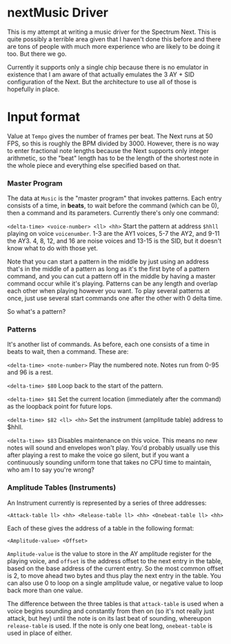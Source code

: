 # nextMusic Driver

This is my attempt at writing a music driver for the Spectrum Next. This is quite possibly a terrible area given that I haven't done this before and there are tons of people with much more experience who are likely to be doing it too. But there we go.

Currently it supports only a single chip because there is no emulator in existence that I am aware of that actually emulates the 3 AY + SID configuration of the Next. But the architecture to use all of those is hopefully in place.

# Input format

Value at `Tempo` gives the number of frames per beat. The Next runs at 50 FPS, so this is roughly the BPM divided by 3000. However, there is no way to enter fractional note lengths because the Next supports only integer arithmetic, so the "beat" length has to be the length of the shortest note in the whole piece and everything else specified based on that.

### Master Program

The data at `Music` is the "master program" that invokes patterns. Each entry consists of a time, in **beats**, to wait before the command (which can be 0), then a command and its parameters. Currently there's only one command:

`<delta-time> <voice-number> <ll> <hh>` Start the pattern at address `$hhll` playing on voice `voicenumber`. 1-3 are the AY1 voices, 5-7 the AY2, and 9-11 the AY3. 4, 8, 12, and 16 are noise voices and 13-15 is the SID, but it doesn't know what to do with those yet.

Note that you can start a pattern in the middle by just using an address that's in the middle of a pattern as long as it's the first byte of a pattern command, and you can cut a pattern off in the middle by having a master command occur while it's playing. Patterns can be any length and overlap each other when playing however you want. To play several patterns at once, just use several start commands one after the other with 0 delta time.

So what's a pattern? 

### Patterns

It's another list of commands. As before, each one consists of a time in beats to wait, then a command. These are:

`<delta-time> <note-number>` Play the numbered note. Notes run from 0-95 and 96 is a rest. 

`<delta-time> $80` Loop back to the start of the pattern.

`<delta-time> $81` Set the current location (immediately after the command) as the loopback point for future lops.

`<delta-time> $82 <ll> <hh>` Set the instrument (amplitude table) address to $hhll.

`<delta-time> $83` Disables maintenance on this voice. This means no new notes will sound and envelopes won't play. You'd probably usually use this after playing a rest to make the voice go silent, but if you want a continuously sounding uniform tone that takes no CPU time to maintain, who am I to say you're wrong?

### Amplitude Tables (Instruments)

An Instrument currently is represented by a series of three addresses:

`<Attack-table ll> <hh> <Release-table ll> <hh> <Onebeat-table ll> <hh>`

Each of these gives the address of a table in the following format:

`<Amplitude-value> <Offset>`

`Amplitude-value` is the value to store in the AY amplitude register for the playing voice, and `offset` is the address offset to the next entry in the table, based on the base address of the current entry. So the most common offset is 2, to move ahead two bytes and thus play the next entry in the table. You can also use 0 to loop on a single amplitude value, or negative value to loop back more than one value.

The difference between the three tables is that `attack-table` is used when a voice begins sounding and constantly from then on (so it's not really just attack, but hey) until the note is on its last beat of sounding, whereupon `release-table` is used. If the note is only one beat long, `onebeat-table` is used in place of either.

